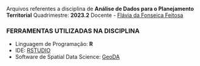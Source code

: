 Arquivos referentes a disciplina de **Análise de Dados para o Planejamento Territorial** 
Quadrimestre: **2023.2**
Docente - [Flávia da Fonseica Feitosa](https://www.ufabc.edu.br/ensino/docentes/flavia-da-fonseca-feitosa)

### FERRAMENTAS UTILIZADAS NA DISCIPLINA
- Linguagem de Programação: **R**
- IDE: [RSTUDIO](https://posit.co/download/rstudio-desktop/)
- Software de Spatial Data Science: [GeoDA](https://geodacenter.github.io/)
